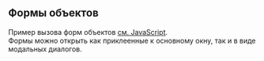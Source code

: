 ## Формы объектов
Пример вызова форм объектов [см. JavaScript](#obj=0113&view=js).<br />
Формы можно открыть как приклеенные к основному окну, так и в виде модальных диалогов.